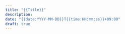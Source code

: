 ```yaml
---
title: "{{Title}}" 
description: 
date: "{{date:YYYY-MM-DD}}T{{time:HH:mm:ss}}+09:00" 
draft: true
---
```

